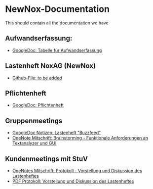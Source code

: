 # NewNox-Documentation
This should contain all the documentation we have

## Aufwandserfassung:
- [GoogleDoc: Tabelle für Aufwandserfassung](https://docs.google.com/spreadsheets/d/1ZnIEEkYAl-hF7z_5qyOUNBD4HLpYr0k97fRGbIt9RZg/edit#gid=0)

## Lastenheft NoxAG (NewNox)
- [Github-File: to be added]()

## Pflichtenheft
- [GoogleDoc: Pflichtenheft](https://docs.google.com/document/d/1aVdFOLl6mDALGBg8089w2Vte5LnuA8tHzbgDyM3utoM/edit)

## Gruppenmeetings

- [GoogleDoc Notizen: Lastenheft "Buzzfeed"](https://docs.google.com/document/d/1rQuQhdYLIyMo0DCt0naPmU98eCOS3RCHaKdvfA9Hhks/edit)
- [OneNote Mitschrift: Brainstorming - Funktionale Anforderungen an Textanalyzer und GUI](https://www.onenote.com/webapp/pages?token=K4TTkygqdngmODG-WxCnZWHkiduvMdjuBQkhx1_OAnU38h1lfrUtkASn9ihtvExVX4IuKqPmM9af-1cUrt49UGZ6T6E9E1AY0&id=636401288427283523)


## Kundenmeetings mit StuV

- [OneNotes Mitschrift: Protokoll - Vorstellung und Diskussion des Lastenheftes](https://www.onenote.com/webapp/pages?token=Wy1AsQeWpmohyNrR7JNv16z3qcfTm6JjdzVEfbuhzHpCaZqNJxH2dmXdhVVjig45G99_tK1-yDhWbLQKV-cEedsUnJEr-xsP0&id=636397654367240548)
- [PDF Protokoll: Vorstellung und Diskussion des Lastenheftes](https://github.com/NoxAG/NewNox-Documentation/blob/master/Protokoll_Kundengespr%C3%A4ch_Lastenheft_NoxAG_StuV.pdf)



